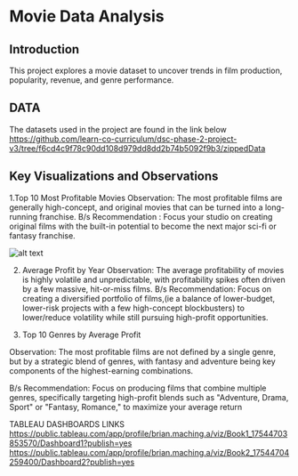 # Movie Data Analysis 
## Introduction
This project explores a movie dataset to uncover trends in film production, popularity, revenue, and genre performance. 

## DATA
The datasets used in the project are found in the link below
https://github.com/learn-co-curriculum/dsc-phase-2-project-v3/tree/f6cd4c9f78c90dd108d979dd8dd2b74b5092f9b3/zippedData



## Key Visualizations and Observations
 1.Top 10 Most Profitable Movies
 Observation: The most profitable films are generally high-concept, and original movies that can be turned into a long-running franchise.
 B/s Recommendation : Focus your studio on creating original films with the built-in potential to become the next major sci-fi or fantasy franchise.

![alt text](image.png)


2. Average Profit by Year
Observation: The average profitability of movies is highly volatile and unpredictable, with profitability spikes often driven by a few massive, hit-or-miss films.
B/s Recommendation: Focus on creating a diversified portfolio of films,(ie a  balance of lower-budget, lower-risk projects with a few high-concept blockbusters) to lower/reduce volatility while still pursuing high-profit opportunities.


3. Top 10 Genres by Average Profit

Observation: The most profitable films are not defined by a single genre, but by a strategic blend of genres, with fantasy and adventure being key components of the highest-earning combinations.

B/s Recommendation: Focus on producing films that combine multiple genres, specifically targeting high-profit blends such as "Adventure, Drama, Sport" or "Fantasy, Romance," to maximize your average return



TABLEAU DASHBOARDS LINKS
https://public.tableau.com/app/profile/brian.maching.a/viz/Book1_17544703853570/Dashboard1?publish=yes
https://public.tableau.com/app/profile/brian.maching.a/viz/Book2_17544704259400/Dashboard2?publish=yes
